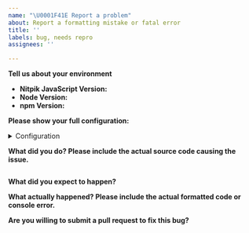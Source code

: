 ```yaml
---
name: "\U0001F41E Report a problem"
about: Report a formatting mistake or fatal error
title: ''
labels: bug, needs repro
assignees: ''

---
```


**Tell us about your environment**

* **Nitpik JavaScript Version:**
* **Node Version:**
* **npm Version:**

**Please show your full configuration:**

<details>
<summary>Configuration</summary>

<!-- Paste your configuration below: -->
```js

```

</details>

**What did you do? Please include the actual source code causing the issue.**

<!-- Paste the source code below: -->
```js

```

**What did you expect to happen?**


**What actually happened? Please include the actual formatted code or console error.**


**Are you willing to submit a pull request to fix this bug?**

